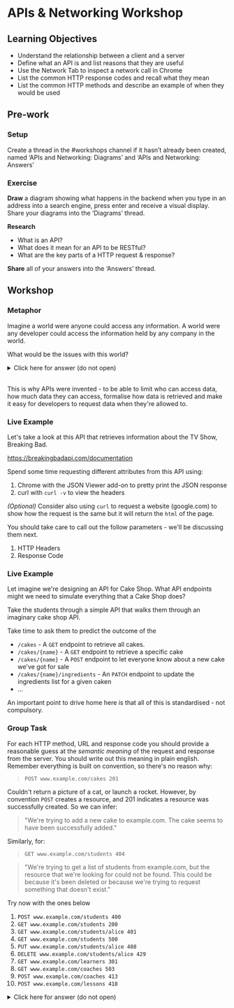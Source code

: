 # APIs & Networking Workshop

## Learning Objectives

- Understand the relationship between a client and a server
- Define what an API is and list reasons that they are useful
- Use the Network Tab to inspect a network call in Chrome
- List the common HTTP response codes and recall what they mean
- List the common HTTP methods and describe an example of when they would be used

## Pre-work

### Setup

Create a thread in the #workshops channel if it hasn’t already been created, named ‘APIs and Networking: Diagrams’ and ‘APIs and Networking: Answers’

### Exercise

**Draw** a diagram showing what happens in the backend when you type in an address into a search engine, press enter and receive a visual display. Share your diagrams into the ‘Diagrams’ thread.

**Research**

- What is an API?
- What does it mean for an API to be RESTful?
- What are the key parts of a HTTP request & response?

**Share** all of your answers into the ‘Answers’ thread.

## Workshop

### Metaphor

Imagine a world were anyone could access any information. A world were any developer could access the information held by any company in the world.

What would be the issues with this world?

<details>
<summary>Click here for answer (do not open)</summary>

What a terrible idea!

- We don't want all our information to be accessible!
  - We only want to let certain people have access
- I could overload company's servers by requesting too much data

Even if this was a good idea...

- Handling different data formats would be hard
- Working out _how_ to request the data would be hard (every company is different)

</details>

<br>

This is why APIs were invented - to be able to limit who can access data, how much data they can access, formalise how data is retrieved and make it easy for developers to request data when they're allowed to.

### Live Example

Let's take a look at this API that retrieves information about the TV Show, Breaking Bad.

https://breakingbadapi.com/documentation

Spend some time requesting different attributes from this API using:

1. Chrome with the JSON Viewer add-on to pretty print the JSON response
2. curl with `curl -v` to view the headers

_(Optional)_ Consider also using `curl` to request a website (google.com) to show how the request is the same but it will return the `html` of the page.

You should take care to call out the follow parameters - we'll be discussing them next.

1. HTTP Headers
2. Response Code

### Live Example

Let imagine we're designing an API for Cake Shop. What API endpoints might we need to simulate everything that a Cake Shop does?

Take the students through a simple API that walks them through an imaginary cake shop API.

Take time to ask them to predict the outcome of the

- `/cakes` - A `GET` endpoint to retrieve all cakes.
- `/cakes/{name}` - A `GET` endpoint to retrieve a specific cake
- `/cakes/{name}` - A `POST` endpoint to let everyone know about a new cake we've got for sale
- `/cakes/{name}/ingredients` - An `PATCH` endpoint to update the ingredients list for a given caken
- ...

An important point to drive home here is that all of this is standardised - not compulsory.

### Group Task

For each HTTP method, URL and response code you should provide a reasonable guess at the _semantic meaning_ of the request and response from the server. You should write out this meaning in plain english. Remember everything is built on convention, so there's no reason why:

> `POST www.example.com/cakes 201`

Couldn't return a picture of a cat, or launch a rocket. However, by convention `POST` creates a resource, and 201 indicates a resource was successfully created. So we can infer:

> "We're trying to add a new cake to example.com. The cake seems to have been successfully added."

Similarly, for:

> `GET www.example.com/students 404`

> "We're trying to get a list of students from example.com, but the resource that we're looking for could not be found. This could be because it's been deleted or because we're trying to request something that doesn't exist."

Try now with the ones below

1. `POST www.example.com/students 400`
2. `GET www.example.com/students 200`
3. `GET www.example.com/students/alice 401`
4. `GET www.example.com/students 500`
5. `PUT www.example.com/students/alice 408`
6. `DELETE www.example.com/students/alice 429`
7. `GET www.example.com/learners 301`
8. `GET www.example.com/coaches 503`
9. `POST www.example.com/coaches 413`
10. `POST www.example.com/lessons 418`

<details>
<summary>Click here for answer (do not open)</summary>

1. We're trying to create a student, on example.com, however something went wrong in the request we sent. It's possible that the data that we're sending is incorrectly formatted so Google will return an error.
2. We're trying to retrieve a list of students and it worked successfully.
3. We're trying to retrieve a specific student (Alice) but we're not authorised to do. This could be because we've not sent the right password or are logged in as the right user.
4. We're trying to retrieve a list of students but something went wrong on example.com's servers. This could be because an engineer configured something wrong or because of a bug.
5. We're trying to update a student's (Alice's) record but our request timed out. This could be because our internet is too slow or we have bad reception.
6. We're trying to delete a student (Alice) but we've sent too many requests recently so they've stopped us from sending more. This could because of a bug on our side or because our users have requested too much data too quickly.
7. We're trying to retrieve a list of learners but the resources that we're looking for has been moved to another URL.
8. We're trying to retrieve a list of coaches but the API or endpoint (URL) we're trying to speak to is currently down.
9. We're trying to create a coach on example.com, but the data we're sending is too large. This could be because a user is trying to upload a file that is too large.
10. We're trying to create a lesson but we're a teapot. So we can't.

</details>
